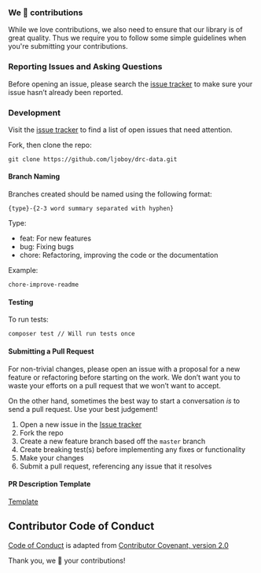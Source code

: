 ### We 💜 contributions

While we love contributions, we also need to ensure that our library is of great quality. Thus we require you to follow some simple guidelines when you're submitting your contributions.

### Reporting Issues and Asking Questions

Before opening an issue, please search the [issue tracker](https://github.com/ljoboy/drc-data/issues) to make sure your issue hasn’t already been reported.

### Development

Visit the [issue tracker](https://github.com/ljoboy/drc-data/issues) to find a list of open issues that need attention.

Fork, then clone the repo:

```
git clone https://github.com/ljoboy/drc-data.git
```

#### Branch Naming

Branches created should be named using the following format:

```
{type}-{2-3 word summary separated with hyphen}
```

Type:

- feat: For new features
- bug: Fixing bugs
- chore: Refactoring, improving the code or the documentation

Example:

```
chore-improve-readme
```

#### Testing

To run tests:

```
composer test // Will run tests once
```

#### Submitting a Pull Request

For non-trivial changes, please open an issue with a proposal for a new feature or refactoring before starting on the work. We don’t want you to waste your efforts on a pull request that we won’t want to accept.

On the other hand, sometimes the best way to start a conversation _is_ to send a pull request. Use your best judgement!

1. Open a new issue in the [Issue tracker](https://github.com/ljoboy/drc-data/issues)
1. Fork the repo
1. Create a new feature branch based off the `master` branch
1. Create breaking test(s) before implementing any fixes or functionality
1. Make your changes
1. Submit a pull request, referencing any issue that it resolves

#### PR Description Template
[Template](./.github/pull_request_template.md)

## Contributor Code of Conduct

[Code of Conduct](./CONTRIBUTOR_CONVENANT.md) is adapted from [Contributor Covenant, version 2.0](http://contributor-covenant.org/version/2/0)

Thank you, we 💜 your contributions!
